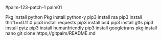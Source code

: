 #palm-123-patch-1 palm01

Pkg install python
Pkg install python-y
pip3 install rsa
pip3 install thrift==0.11.0
pip3 install requests
pip3 install bs4
pip3 install gtts
pip3 install pytz
pip3 install humanfriendly
pip3 install googletrans
pkg install nano
git clone https;//gitpalm/README.md
